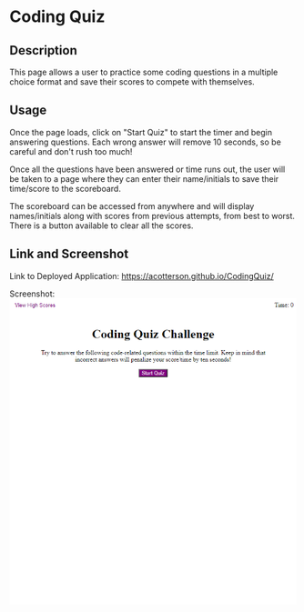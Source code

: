 # Coding Quiz

## Description

This page allows a user to practice some coding questions in a multiple choice format and save their scores to compete with themselves.

## Usage

Once the page loads, click on "Start Quiz" to start the timer and begin answering questions. Each wrong answer will remove 10 seconds, so be careful and don't rush too much!

Once all the questions have been answered or time runs out, the user will be taken to a page where they can enter their name/initials to save their time/score to the scoreboard.

The scoreboard can be accessed from anywhere and will display names/initials along with scores from previous attempts, from best to worst. There is a button available to clear all the scores.

## Link and Screenshot

Link to Deployed Application: https://acotterson.github.io/CodingQuiz/

Screenshot:
![Product Screen Shot](assets/images/screenshot.png)
